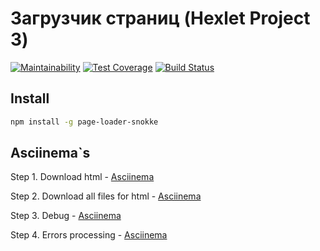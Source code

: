 # Загрузчик страниц (Hexlet Project 3)

[![Maintainability](https://api.codeclimate.com/v1/badges/f3f0d04da86250976590/maintainability)](https://codeclimate.com/github/Snokke/project-lvl3-s358/maintainability)
[![Test Coverage](https://api.codeclimate.com/v1/badges/f3f0d04da86250976590/test_coverage)](https://codeclimate.com/github/Snokke/project-lvl3-s358/test_coverage)
[![Build Status](https://travis-ci.org/Snokke/project-lvl3-s358.svg?branch=master)](https://travis-ci.org/Snokke/project-lvl3-s358)

## Install
```sh
npm install -g page-loader-snokke
```

## Asciinema`s
Step 1. Download html - [Asciinema](https://asciinema.org/a/th1vMEzRVOHX8JRhyjdf1pBgp?speed=3)

Step 2. Download all files for html - [Asciinema](https://asciinema.org/a/leQKFxxSzpYEz43vnbdnvwd1S?speed=3)

Step 3. Debug - [Asciinema](https://asciinema.org/a/Kzn14DSkGea4des9mt8dlr4SJ?speed=3)

Step 4. Errors processing - [Asciinema](https://asciinema.org/a/1OB6oEwyS3qWnZRFyzGjVtFmb?speed=3)